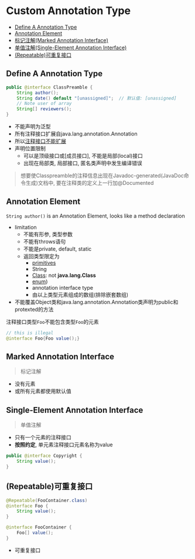 # Custom Annotation Type

- [Define A Annotation Type](#define-a-annotation-type)
- [Annotation Element](#annotation-element)
- [标记注解(Marked Annotation Interface)](#标记注解marked-annotation-interface)
- [单值注解(Single-Element Annotation Interface)](#单值注解single-element-annotation-interface)
- [(Repeatable)可重复接口](#repeatable可重复接口)

## Define A Annotation Type

```java
public @interface ClassPreamble {
    String author();
    String date() default "[unassigned]";  // 默认值: [unassigned]
    // Note user of array
    String[] reviewers();
}
```

- 不能声明为泛型
- 所有注释接口扩展自java.lang.annotation.Annotation
- 所以[注释接口不能扩展](java-extend-class.md)
- 声明位置限制
  - 可以是顶级接口或[成员接口], 不能是局部(local)接口
  - 出现在局部类, 局部接口, 匿名类声明中发生编译错误

> 想要使Classpreamble的注释信息出现在Javadoc-generated(JavaDoc命令生成)文档中, 要在注释类的定义上一行加@Documented

## Annotation Element

`String author()` is an Annotation Element, looks like a method declaration

- limitation
  - 不能有形参, 类型参数
  - 不能有throws语句
  - 不能是private, default, static
  - 返回类型限定为
    - [primitives](java-primitives-type.md)
    - String
    - [Class](java-class.md): not **java.lang.Class**
    - [enum](java-enum-type.md)) 
    - annotation interface type
    - 由以上类型元素组成的数组(排除嵌套数组)
- 不能覆盖Object类和java.lang.annotation.Annotation类声明为public和protexted的方法

注释接口类型`Foo`不能包含类型`Foo`的元素

```java
// this is illegal
@interface Foo{Foo value();}
```

## Marked Annotation Interface

> 标记注解

- 没有元素
- 或所有元素都使用默认值

## Single-Element Annotation Interface

> 单值注解

- 只有一个元素的注释接口
- **按照约定**, 单元素注释接口元素名称为value

```java
public @interface Copyright {
    String value();
}
```

## (Repeatable)可重复接口

```java
@Repeatable(FooContainer.class)
@interface Foo {
    String value();
}

@interface FooContainer {
    Foo[] value();
}
```

- 可重复接口
